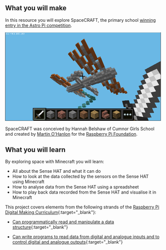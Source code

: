 ## What you will make
In this resource you will explore SpaceCRAFT, the primary school [winning entry in the Astro Pi competition](https://astro-pi.org/principia/winners/#spacecraft).

![iss in minecraft](images/spacecraft2.png)

SpaceCRAFT was conceived by Hannah Belshaw of Cumnor Girls School and created by [Martin O'Hanlon](http://www.stuffaboutcode.com) for the [Raspberry Pi Foundation](https://www.raspberrypi.org). 


## What you will learn
By exploring space with Minecraft you will learn:

- All about the Sense HAT and what it can do
- How to look at the data collected by the sensors on the Sense HAT using Minecraft
- How to analyse data from the Sense HAT using a spreadsheet
- How to play back data recorded from the Sense HAT and visualise it in Minecraft

This project covers elements from the following strands of the [Raspberry Pi Digital Making Curriculum](http://rpf.io/curriculum){:target="_blank"}:

+ [Can programmatically read and manipulate a data structure](https://www.raspberrypi.org/curriculum/programming/builder){:target="_blank"}

+ [Can write programs to read data from digital and analogue inputs and to control digital and analogue outputs](https://curriculum.raspberrypi.org/physical-computing/creator/){:target="_blank"}

